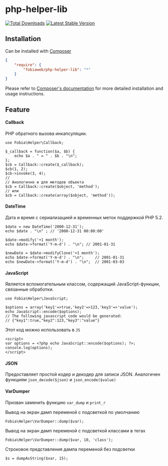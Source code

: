 # php-helper-lib

[![Total Downloads](https://poser.pugx.org/fobiaweb/php-helper-lib/downloads.png)](https://packagist.org/packages/fobiaweb/php-helper-lib)
[![Latest Stable Version](https://poser.pugx.org/fobiaweb/php-helper-lib/v/stable.png)](https://packagist.org/packages/fobiaweb/php-helper-lib)



## Installation

Can be installed with [Composer](http://getcomposer.org)

```json
{
    "require": {
        "fobiaweb/php-helper-lib": "*"
    }
}
```

Please refer to [Composer's documentation](https://github.com/composer/composer/blob/master/doc/00-intro.md#introduction) for more detailed installation and usage instructions.


## Feature

#### Callback

PHP обратного вызова инкапсуляции.

    use Fobia\Helper\Callback;

    $_callback = function($a, $b) {
        echo $a . " = " . $b . "\n";
    };
    $cb = Callback::create($_callback);
    $cb(1, 2);
    $cb->invoke(3, 4);
    //
    // Анологично и для методов объекта
    $cb = Callback::create($object, 'method');
    // или
    $cb = Callback::create(array($object, 'method'));




#### DateTime

Дата и время с сериализацией и временных меток поддержкой PHP 5.2.

    $date = new DateTime('2000-12-31');
    echo $date . "\n" ; // '2000-12-31 00:00:00'

    $date->modify('+1 month');
    echo $date->format('Y-m-d') . "\n"; // 2001-01-31

    $newDate = $date->modifyClone('+1 month');
    echo $date->format('Y-m-d') . "\n";     // 2001-01-31
    echo $newDate->format('Y-m-d') . "\n";  // 2001-03-03



#### JavaScript

Является вспомогательным классом, содержащий JavaScript-функции, связанные обработки.

    use Fobia\Helper\JavaScript;

    $options = array('key1'=>true,'key2'=>123,'key3'=>'value');
    echo JavaScript::encode($options);
    // The following javascript code would be generated:
    // {"key1":true,"key2":123,"key3":"value"}


Этот код можно использовать в `JS`

    <script>
    var options = <?php echo JavaScript::encode($options); ?>;
    console.log(options);
    </script>


#### JSON

Предоставляет простой кодер и декодер для записи JSON. Аналогичен функциям 
`json_decode($json)` и `json_encode($value)`


#### VarDumper

Призван заменить функцию `var_dump` и `print_r`

Вывод на экран дамп переменой с подсветкой по умолчанию
    
    Fobia\Helper\VarDumper::dump($var);

Вывод на экран дамп переменой с подсветкой классами в тегах

    Fobia\Helper\VarDumper::dump($var, 10, 'class');

Строковое представления дампа переменой без подсветки

    $s = dumpAsString($var, 15);



